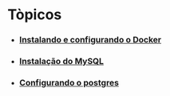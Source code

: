 # Tòpicos

* ### <a href="banco-de-dados/DOCKER.md" target="_self">Instalando e configurando o Docker</a>

* ### <a href="banco-de-dados/MYSQL.md" target="_self">Instalação do MySQL</a>


* ### <a href="banco-de-dados/POSTGRES.md" target="_self">Configurando o postgres</a>



